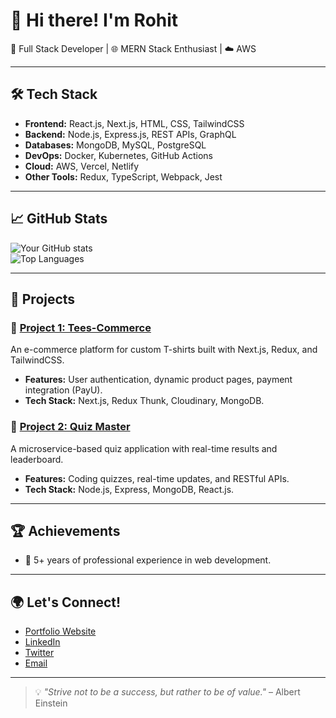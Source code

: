 # 👋 Hi there! I'm Rohit  
🚀 Full Stack Developer | 🌐 MERN Stack Enthusiast | ☁️ AWS  

---

## 🛠️ Tech Stack
- **Frontend:** React.js, Next.js, HTML, CSS, TailwindCSS
- **Backend:** Node.js, Express.js, REST APIs, GraphQL
- **Databases:** MongoDB, MySQL, PostgreSQL
- **DevOps:** Docker, Kubernetes, GitHub Actions
- **Cloud:** AWS, Vercel, Netlify
- **Other Tools:** Redux, TypeScript, Webpack, Jest

---

## 📈 GitHub Stats
![Your GitHub stats](https://github-readme-stats.vercel.app/api?username=yourusername&show_icons=true&theme=dark)  
![Top Languages](https://github-readme-stats.vercel.app/api/top-langs/?username=yourusername&layout=compact&theme=dark)

---

## 💼 Projects
### 🌟 [Project 1: Tees-Commerce](https://github.com/yourusername/tees-commerce)
An e-commerce platform for custom T-shirts built with Next.js, Redux, and TailwindCSS.  
- **Features:** User authentication, dynamic product pages, payment integration (PayU).  
- **Tech Stack:** Next.js, Redux Thunk, Cloudinary, MongoDB.

### 🌟 [Project 2: Quiz Master](https://github.com/yourusername/quiz-master)
A microservice-based quiz application with real-time results and leaderboard.  
- **Features:** Coding quizzes, real-time updates, and RESTful APIs.  
- **Tech Stack:** Node.js, Express, MongoDB, React.js.

---

## 🏆 Achievements
- 🥇 5+ years of professional experience in web development.

---

## 🌍 Let's Connect!
- [Portfolio Website](https://rohit-devhare-portfolio.netlify.app/)
- [LinkedIn](https://www.linkedin.com/in/rohitdevhare07)
- [Twitter](https://twitter.com/yourtwitter)
- [Email](mailto:rohitdevhare400@gmail.com)

---

> 💡 *"Strive not to be a success, but rather to be of value."* – Albert Einstein
